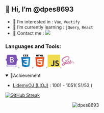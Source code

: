 ## 👋 Hi, I’m @dpes8693

- 👀 I’m interested in : `Vue`, `Vuetify`
- 🌱 I’m currently learning : `jQuery`, `React`
- 🚀 Contact me : [![](https://img.shields.io/static/v1?label=&message=dpes8693&style=flat&branch=6.x&logo=gmail&color=eee) ](mailto:dpes8693@gmail.com)

<!-- icon -->
<h3 align="left">Languages and Tools:</h3>
<p align="left"> 
     <a href="https://getbootstrap.com" target="_blank"> 
     <img src="https://raw.githubusercontent.com/devicons/devicon/master/icons/bootstrap/bootstrap-plain-wordmark.svg" alt="bootstrap" width="40" height="40"/>            </a> 
     <a href="https://www.w3schools.com/css/" target="_blank"> 
          <img src="https://raw.githubusercontent.com/devicons/devicon/master/icons/css3/css3-original-wordmark.svg" alt="css3" width="40" height="40"/> 
     </a> 
<!--      <a href="https://expressjs.com" target="_blank"> 
          <img src="https://raw.githubusercontent.com/devicons/devicon/master/icons/express/express-original-wordmark.svg" alt="express" width="40" height="40"/> 
     </a>  -->
<!--      <a href="https://git-scm.com/" target="_blank"> 
          <img src="https://www.vectorlogo.zone/logos/git-scm/git-scm-icon.svg" alt="git" width="40" height="40"/> 
     </a>  -->
<!--      <a href="https://heroku.com" target="_blank"> 
          <img src="https://www.vectorlogo.zone/logos/heroku/heroku-icon.svg" alt="heroku" width="40" height="40"/> 
     </a>  -->
     <a href="https://www.w3.org/html/" target="_blank"> 
          <img src="https://raw.githubusercontent.com/devicons/devicon/master/icons/html5/html5-original-wordmark.svg" alt="html5" width="40" height="40"/> 
     </a> 
     <a href="https://developer.mozilla.org/en-US/docs/Web/JavaScript" target="_blank"> 
          <img src="https://raw.githubusercontent.com/devicons/devicon/master/icons/javascript/javascript-original.svg" alt="javascript" width="40" height="40"/> 
     </a> 
<!--      <a href="https://www.mysql.com/" target="_blank"> 
          <img src="https://raw.githubusercontent.com/devicons/devicon/master/icons/mysql/mysql-original-wordmark.svg" alt="mysql" width="40" height="40"/> 
     </a>  -->
<!--      <a href="https://www.nginx.com" target="_blank"> 
          <img src="https://raw.githubusercontent.com/devicons/devicon/master/icons/nginx/nginx-original.svg" alt="nginx" width="40" height="40"/> 
     </a>  -->
<!--      <a href="https://nodejs.org" target="_blank"> 
          <img src="https://raw.githubusercontent.com/devicons/devicon/master/icons/nodejs/nodejs-original-wordmark.svg" alt="nodejs" width="40" height="40"/> 
     </a>  -->
<!--      <a href="https://reactjs.org/" target="_blank"> 
          <img src="https://raw.githubusercontent.com/devicons/devicon/master/icons/react/react-original-wordmark.svg" alt="react" width="40" height="40"/> 
     </a>  -->
<!--      <a href="https://redux.js.org" target="_blank"> 
          <img src="https://raw.githubusercontent.com/devicons/devicon/master/icons/redux/redux-original.svg" alt="redux" width="40" height="40"/> 
     </a>  -->
     <a href="https://sass-lang.com" target="_blank"> 
          <img src="https://raw.githubusercontent.com/devicons/devicon/master/icons/sass/sass-original.svg" alt="sass" width="40" height="40"/> 
     </a> 
</p>

<!-- achievement -->
<details open>
  <summary>🚩Achievement</summary>
    <ul>
      <li><a target="_blank" href="https://oj.lidemy.com/">LidemyOJ (LIOJ)</a> : 1001 - 1051( 51/53 )</li>
<!--       <li><a target="_blank" href="https://lidemy-http-challenge.herokuapp.com/start">Lidemy HTTP Challenge</a> : 01 - 15 ( all )</li> -->
    </ul>
</details>
<!-- benben6515/Readme  -->

<!-- https://github.com/DenverCoder1/github-readme-streak-stats -->
[![GitHub Streak](http://github-readme-streak-stats.herokuapp.com?user=dpes8693&theme=vue&date_format=M%20j%5B%2C%20Y%5D)](https://git.io/streak-stats)

<!-- https://github.com/anuraghazra/github-readme-stats -->
<p align="center"><img src="https://github-readme-stats.vercel.app/api?username=dpes8693&show_icons=true&locale=en" alt="dpes8693" /></p>

